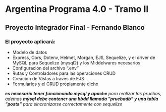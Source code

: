 # Argentina Programa 4.0 - Tramo II

## Proyecto Integrador Final - Fernando Blanco

### El proyecto aplicará:

- Modelo de datos
- Express, Cors, Dotenv, Helmet, Morgan, EJS, Sequelize, y el driver
  de MySQL para Sequelize (mysql2) y los Middelwares necesarios
- Configuración del archivo “.env”
- Rutas y Controladores para las operaciones CRUD
- Creacion de Vistas a traves de EJS
- Formularios y el CRUD propiamente dicho

_**es necesario tener funcionando mysql y apache** para realizar las pruebas, ademas **mysql debe contener una bbdd llamada "pruebadb" y una tabla "posts"** para sincronizarse correctamente con sequelize_
